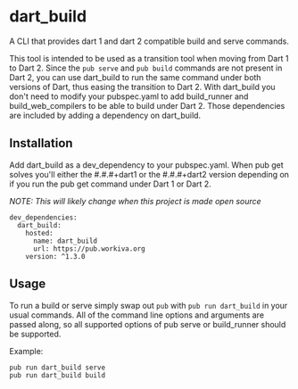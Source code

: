 # dart_build

A CLI that provides dart 1 and dart 2 compatible build and serve commands.

This tool is intended to be used as a transition tool when moving from Dart 1
to Dart 2. Since the `pub serve` and `pub build` commands are not present in
Dart 2, you can use dart_build to run the same command under both versions of
Dart, thus easing the transition to Dart 2. With dart_build you don't need to
modify your pubspec.yaml to add build_runner and build_web_compilers to be
able to build under Dart 2. Those dependencies are included by adding a
dependency on dart_build.

## Installation

Add dart_build as a dev_dependency to your pubspec.yaml. When pub get solves
you'll either the #.#.#+dart1 or the #.#.#+dart2 version depending on if you
run the pub get command under Dart 1 or Dart 2.

*_NOTE: This will likely change when this project is made open source_*
```
dev_dependencies:
  dart_build:
    hosted:
      name: dart_build
      url: https://pub.workiva.org
    version: ^1.3.0
```

## Usage

To run a build or serve simply swap out `pub` with `pub run dart_build`
in your usual commands. All of the command line options and arguments
are passed along, so all supported options of pub serve or build_runner
should be supported.

Example:
```
pub run dart_build serve
pub run dart_build build
```

